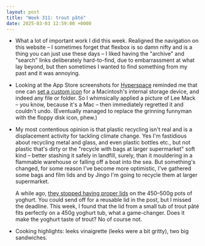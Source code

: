 ```yaml
---
layout: post
title: "Week 311: trout pâté"
date: 2025-03-03 12:59:00 +0000
---
```


- What a lot of important work I did this week. Realigned the navigation on this website – I sometimes forget that flexbox is so damn nifty and is a thing you can just use these days – I liked having the "archive" and "search" links deliberately hard-to-find, due to embarrassment at what lay beyond, but then sometimes I wanted to find something from my past and it was annoying.

- Looking at the App Store screenshots for [Hyperspace](https://apps.apple.com/us/app/hyperspace-reclaim-disk-space/id6739505345?mt=12) reminded me that one can [set a custom icon](https://web.archive.org/web/20070220114954/http://www.apple.com/support/mac101/customize/6/) for a Macintosh's internal storage device, and indeed any file or folder. So I whimsically applied a picture of Lee Mack – you know, because it's a Mac – then immediately regretted it and couldn't undo. (Eventually managed to replace the grinning funnyman with the floppy disk icon, phew.)

- My most contentious opinion is that plastic recycling isn't real and is a displacement activity for tackling climate change. Yes I'm fastidious about recycling metal and glass, and even plastic bottles etc., but not plastic that's dirty or the "recycle with bags at larger supermarket" soft kind – better stashing it safely in landfill, surely, than it mouldering in a flammable warehouse or falling off a boat into the sea. But something's changed, for some reason I've become more optimistic, I've gathered some bags and film lids and by Jingo I'm going to recycle them at larger supermarket.

  A while ago, [they stopped having proper lids](https://www.theguardian.com/commentisfree/2024/dec/18/dear-santa-please-bring-back-the-plastic-lids-on-yoghurt-pots "Dear Santa, please bring back the plastic lids on yoghurt pots, by Adrian Chiles") on the 450–500g pots of yoghurt. You could send off for a reusable lid in the post, but I missed the deadline. This week, I found that the lid from a small tub of trout pâté fits perfectly on a 450g yoghurt tub, what a game-changer. Does it make the yoghurt taste of trout? No of course not.

- Cooking highlights: leeks vinaigrette (leeks were a bit gritty), two big sandwiches.
